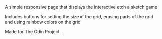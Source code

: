 A simple responsive page that displays the interactive etch a sketch game

Includes buttons for setting the size of the grid, erasing parts of the grid and using rainbow colors on the grid.

Made for The Odin Project.